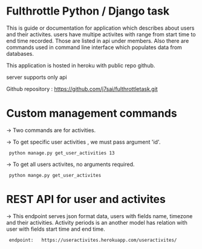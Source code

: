 # Fulthrottle Python / Django task

This is guide or documentation for application which describes about users and their activites. users have multipe activites with range from start time to end time recorded. Those are listed in api under members. Also there are commands used in command line interface which populates data from databases.  

This application is hosted in heroku with public repo github.

server supports only api 

Github repository : https://github.com/j7sai/fulthrottletask.git

# Custom management commands
  -> Two commands are for activities.
  
  -> To get specific user activities , we must pass argument 'id'.
  
     python manage.py get_user_activities 13
   
  -> To get all users activites, no arguments required.
  
     python mange.py get_user_activites
    
# REST API for user and activites
  -> This endpoint serves json format data, users with fields name, timezone and their activities. Activity periods is an another model        has relation with user with fields start time and end time.
  
     endpoint:   https://useractivites.herokuapp.com/useractivites/
